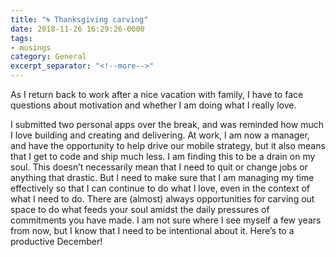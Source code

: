 ```yaml
---
title: "🌀 Thanksgiving carving"
date: 2018-11-26 16:29:26-0000
tags:
- musings
category: General
excerpt_separator: "<!--more-->"
---
```


As I return back to work after a nice vacation with family, I have to face questions about motivation and whether I am doing what I really love.

<!--more-->

I submitted two personal apps over the break, and was reminded how much I love building and creating and delivering. At work, I am now a manager, and have the opportunity to help drive our mobile strategy, but it also means that I get to code and ship much less. I am finding this to be a drain on my soul. This doesn’t necessarily mean that I need to quit or change jobs or anything that drastic. But I need to make sure that I am managing my time effectively so that I can continue to do what I love, even in the context of what I need to do. There are (almost) always opportunities for carving out space to do what feeds your soul amidst the daily pressures of commitments you have made. I am not sure where I see myself a few years from now, but I know that I need to be intentional about it. Here’s to a productive December!